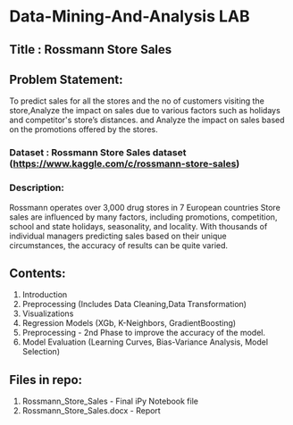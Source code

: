 # Data-Mining-And-Analysis LAB 
## Title : Rossmann Store Sales

## Problem Statement:
To predict sales for all the stores and the no of customers visiting the store,Analyze  the impact on sales  due to various factors such as holidays and competitor's store’s distances. 
and Analyze the impact on sales  based on the promotions offered by the stores.

### Dataset : Rossmann Store Sales dataset (https://www.kaggle.com/c/rossmann-store-sales)

### Description:
Rossmann operates over 3,000 drug stores in 7 European countries Store sales are influenced by many factors, including promotions, competition, school and state holidays, seasonality, and locality. With thousands of individual managers predicting sales based on their unique circumstances, the accuracy of results can be quite varied.

## Contents:
  1) Introduction 
  2) Preprocessing (Includes Data Cleaning,Data Transformation)
  3) Visualizations
  4) Regression Models (XGb, K-Neighbors, GradientBoosting)
  5) Preprocessing - 2nd Phase to improve the accuracy of the model.
  6) Model Evaluation (Learning Curves, Bias-Variance Analysis, Model Selection)


## Files in repo:
  1) Rossmann_Store_Sales   - Final iPy Notebook file
  2) Rossmann_Store_Sales.docx   - Report
